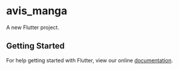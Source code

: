 # avis_manga

A new Flutter project.

## Getting Started

For help getting started with Flutter, view our online
[documentation](https://flutter.io/).
